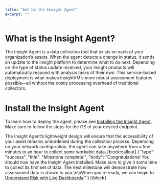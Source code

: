 ```yaml
---
title: "Set Up the Insight Agent"
excerpt: ""
---
```

# What is the Insight Agent?

The Insight Agent is a data collection tool that exists on each of your organization’s assets.  When the agent detects a change in status, it sends an update to the Insight platform to determine what to do next.  Depending on the type of status update received, your Insight products will automatically respond with analysis tasks of their own.  This service-based deployment is what makes InsightVM’s more robust assessment features possible—all without the costly processing overhead of traditional collectors.

# Install the Insight Agent

To learn how to deploy the agent, please see [Installing the Insight Agent](https://insightagent.help.rapid7.com/docs/installation).  Make sure to follow the steps for the OS of your desired endpoint.

The Insight Agent’s lightweight design will ensure that the accessibility of your asset remains unburdened during the collection process.  Depending on your network configuration, the agent can take anywhere from a few minutes to an hour to collect some workable data.
[block:callout]
{
  "type": "success",
  "title": "Milestone complete!",
  "body": "Congratulations!  You should now have the Insight Agent installed.  Make sure to give it some time to collect its first set of data.  The next milestone will demonstrate how assessment data is shown to you.\n\nWhen you’re ready, we can begin to [Understand Risk with Live Dashboards](doc:understand-risk-with-live-dashboards)."
}
[/block]